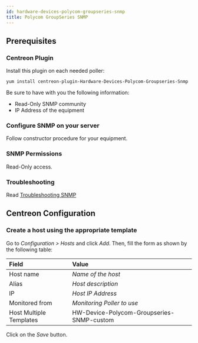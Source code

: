 ```yaml
---
id: hardware-devices-polycom-groupseries-snmp
title: Polycom GroupSeries SNMP
---
```


## Prerequisites

### Centreon Plugin

Install this plugin on each needed poller:

``` shell
yum install centreon-plugin-Hardware-Devices-Polycom-Groupseries-Snmp
```

Be sure to have with you the following information:

  - Read-Only SNMP community
  - IP Address of the equipment

### Configure SNMP on your server

Follow constructor procedure for your equipment.

### SNMP Permissions

Read-Only access.

### Troubleshooting

Read [Troubleshooting
SNMP](../tutorials/troubleshooting-plugins.md#snmp-checks)

## Centreon Configuration

### Create a host using the appropriate template

Go to *Configuration \> Hosts* and click *Add*. Then, fill the form as shown by
the following table:

| Field                   | Value                                     |
| :---------------------- | :---------------------------------------- |
| Host name               | *Name of the host*                        |
| Alias                   | *Host description*                        |
| IP                      | *Host IP Address*                         |
| Monitored from          | *Monitoring Poller to use*                |
| Host Multiple Templates | HW-Device-Polycom-Groupseries-SNMP-custom |

Click on the *Save* button.
